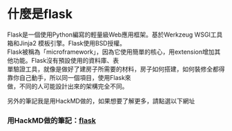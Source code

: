 # 什麼是flask
Flask是一個使用Python編寫的輕量級Web應用框架。基於Werkzeug WSGI工具箱和Jinja2 模板引擎。Flask使用BSD授權。  
Flask被稱為「microframework」，因為它使用簡單的核心，用extension增加其他功能。Flask沒有預設使用的資料庫、表  
單驗證工具，就像是做好了建房子所需要的材料，房子如何搭建，如何裝修全都得靠你自己動手，所以同一個項目，使用Flask來   
做，不同的人可能設計出來的架構完全不同。


另外的筆記我是用HackMD做的，如果想要了解更多，請點選以下網址


### 用HackMD做的筆記：[flask](https://hackmd.io/Fft80pnnTtCF3kgDHLg10g)
